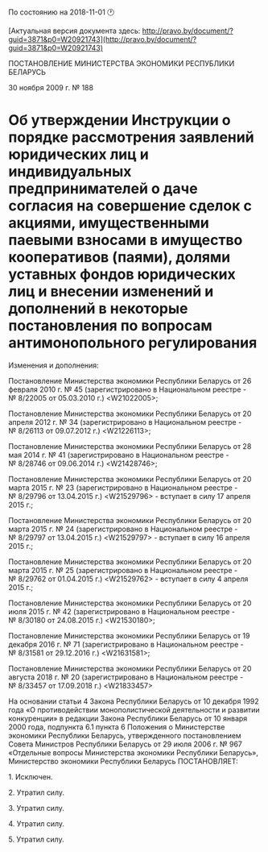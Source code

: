 По состоянию на 2018-11-01 &#x1F550;

[Актуальная версия документа здесь: http://pravo.by/document/?guid=3871&p0=W20921743](http://pravo.by/document/?guid=3871&p0=W20921743)

<p>ПОСТАНОВЛЕНИЕ МИНИСТЕРСТВА ЭКОНОМИКИ РЕСПУБЛИКИ БЕЛАРУСЬ</p>
<p>30 ноября 2009 г. № 188</p>
<h1>Об утверждении Инструкции о порядке рассмотрения заявлений юридических лиц и индивидуальных предпринимателей о даче согласия на совершение сделок с акциями, имущественными паевыми взносами в имущество кооперативов (паями), долями уставных фондов юридических лиц и внесении изменений и дополнений в некоторые постановления по вопросам антимонопольного регулирования</h1>
<p>Изменения и дополнения:</p>
<p>Постановление Министерства экономики Республики Беларусь от 26 февраля 2010 г. № 45 (зарегистрировано в Национальном реестре - № 8/22005 от 05.03.2010 г.) &lt;W21022005&gt;;</p>
<p>Постановление Министерства экономики Республики Беларусь от 20 апреля 2012 г. № 34 (зарегистрировано в Национальном реестре - № 8/26113 от 09.07.2012 г.) &lt;W21226113&gt;;</p>
<p>Постановление Министерства экономики Республики Беларусь от 28 мая 2014 г. № 41 (зарегистрировано в Национальном реестре - № 8/28746 от 09.06.2014 г.) &lt;W21428746&gt;;</p>
<p>Постановление Министерства экономики Республики Беларусь от 20 марта 2015 г. № 23 (зарегистрировано в Национальном реестре - № 8/29796 от 13.04.2015 г.) &lt;W21529796&gt; - вступает в силу 17 апреля 2015 г.;</p>
<p>Постановление Министерства экономики Республики Беларусь от 20 марта 2015 г. № 24 (зарегистрировано в Национальном реестре - № 8/29797 от 13.04.2015 г.) &lt;W21529797&gt; - вступает в силу 16 апреля 2015 г.;</p>
<p>Постановление Министерства экономики Республики Беларусь от 20 марта 2015 г. № 25 (зарегистрировано в Национальном реестре - № 8/29762 от 01.04.2015 г.) &lt;W21529762&gt; - вступает в силу 4 апреля 2015 г.;</p>
<p>Постановление Министерства экономики Республики Беларусь от 20 июля 2015 г. № 42 (зарегистрировано в Национальном реестре - № 8/30180 от 24.08.2015 г.) &lt;W21530180&gt;;</p>
<p>Постановление Министерства экономики Республики Беларусь от 19 декабря 2016 г. № 71 (зарегистрировано в Национальном реестре - № 8/31581 от 29.12.2016 г.) &lt;W21631581&gt;;</p>
<p>Постановление Министерства экономики Республики Беларусь от 20 августа 2018 г. № 20 (зарегистрировано в Национальном реестре - № 8/33457 от 17.09.2018 г.) &lt;W21833457&gt;</p>
<p></p>
<p></p>
<p>На основании статьи 4 Закона Республики Беларусь от 10 декабря 1992 года «О противодействии монополистической деятельности и развитии конкуренции» в редакции Закона Республики Беларусь от 10 января 2000 года, подпункта 6.1 пункта 6 Положения о Министерстве экономики Республики Беларусь, утвержденного постановлением Совета Министров Республики Беларусь от 29 июля 2006 г. № 967 «Отдельные вопросы Министерства экономики Республики Беларусь», Министерство экономики Республики Беларусь ПОСТАНОВЛЯЕТ:</p>
<p>1. Исключен.</p>
<p>2. Утратил силу.</p>
<p>3. Утратил силу.</p>
<p>4. Утратил силу.</p>
<p>5. Утратил силу.</p>
